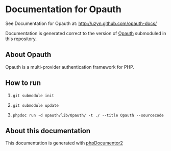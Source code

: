 Documentation for Opauth
===========

See Documentation for Opauth at: http://uzyn.github.com/opauth-docs/

Documentation is generated correct to the version of [Opauth][1] submoduled in this repository.

About Opauth
------------
Opauth is a multi-provider authentication framework for PHP.

How to run
----------
1. `git submodule init`

2. `git submodule update`

3. `phpdoc run -d opauth/lib/Opauth/ -t ./ --title Opauth --sourcecode`

About this documentation
------------------------
This documentation is generated with [phpDocumentor2](https://github.com/phpDocumentor/phpDocumentor2)

[1]: https://github.com/uzyn/opauth